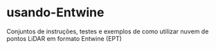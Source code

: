 # usando-Entwine
Conjuntos de instruções, testes e exemplos de como utilizar nuvem de pontos LiDAR em formato Entwine (EPT)
